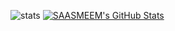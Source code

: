 ![stats](https://github-readme-stats.vercel.app/api/top-langs/?username=SAASMEEM&theme=synthwave&layout=compact)
[![SAASMEEM's GitHub Stats](https://github-readme-stats.vercel.app/api?username=SAASMEEM&theme=synthwave&show_icons=true&hide=issues)](https://github.com/SAASMEEM)

<!--
**SAASMEEM/SAASMEEM** is a ✨ _special_ ✨ repository because its `README.md` (this file) appears on your GitHub profile.

Here are some ideas to get you started:

- 🔭 I’m currently working on ...
- 🌱 I’m currently learning ...
- 👯 I’m looking to collaborate on ...
- 🤔 I’m looking for help with ...
- 💬 Ask me about ...
- 📫 How to reach me: ...
- 😄 Pronouns: ...
- ⚡ Fun fact: ...
-->
